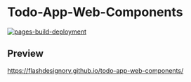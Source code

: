 # Todo-App-Web-Components

[![pages-build-deployment](https://github.com/flashdesignory/todo-app-web-components/actions/workflows/pages/pages-build-deployment/badge.svg)](https://github.com/flashdesignory/todo-app-web-components◊/actions/workflows/pages/pages-build-deployment)

## Preview

https://flashdesignory.github.io/todo-app-web-components/